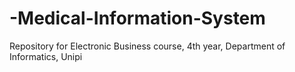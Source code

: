 # -Medical-Information-System
Repository for Electronic Business course, 4th year, Department of Informatics, Unipi
